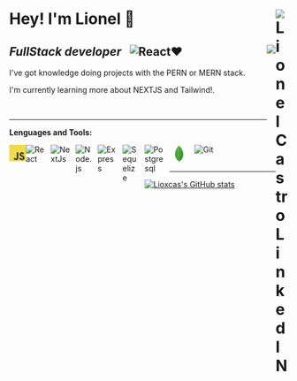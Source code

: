 <h1>Hey! I'm Lionel  👋 <a href="https://www.linkedin.com/in/lionel-castro/" >
<img align="right" alt="Lionel Castro LinkedIN" width="22px" src="https://icongr.am/fontawesome/linkedin.svg?size=128&color=70c8ff" />
</a></h1>

## _FullStack developer_ <img alt="React" width="25px" style="padding-left:10px" src="https://cdn.jsdelivr.net/gh/devicons/devicon/icons/react/react-original.svg" />❤️ <img align="right" height="140" src="https://camo.githubusercontent.com/12e5f2b182da4b52850b29bb09e8ba3e92b0ac2c0bd121de7dfcbb291fbbd525/68747470733a2f2f692e70696e696d672e636f6d2f6f726967696e616c732f37372f63612f61332f37376361613332383834643733356434333961646534356261333766656166322e676966" /> 

<p>I've got knowledge doing projects with the PERN or MERN stack.</p>
<p> I'm currently learning more about NEXTJS and Tailwind!.</p>

<br />

---
**Lenguages and Tools:**

<img align="left" height="30" src="https://raw.githubusercontent.com/github/explore/80688e429a7d4ef2fca1e82350fe8e3517d3494d/topics/javascript/javascript.png" /> 
<img align="left" alt="React" width="35px" style="padding-right:10px" src="https://cdn.jsdelivr.net/gh/devicons/devicon/icons/react/react-original.svg" />
<img align="left" alt="NextJs"  width="35px" style="padding-right:10px" src="https://res.cloudinary.com/startup-grind/image/upload/c_fill,dpr_2.0,f_auto,g_center,q_auto:good/v1/gcs/platform-data-dsc/events/nextjs-boilerplate-logo.png" /> 
<img align="left" alt="Node.js" width="30px" style="padding-right:10px" src="https://cdn.jsdelivr.net/gh/devicons/devicon/icons/nodejs/nodejs-original.svg" />
<img align="left" alt="Express" width="35px" style="padding-right:10px" color="green" src="https://assets.website-files.com/61ca3f775a79ec5f87fcf937/6202fcdee5ee8636a145a41b_1234.png" />
<img align="left" alt="Sequelize" width="30px" style="padding-right:10px" src="https://cdn.jsdelivr.net/gh/devicons/devicon/icons/sequelize/sequelize-original.svg" />
<img align="left" alt="Postgresql" width="35px" style="padding-right:10px" src="https://cdn.jsdelivr.net/gh/devicons/devicon/icons/postgresql/postgresql-original.svg" />
<img align="left" alt="MongoDB" width="35px" style="padding-right:10px;" src="https://raw.githubusercontent.com/devicons/devicon/1119b9f84c0290e0f0b38982099a2bd027a48bf1/icons/mongodb/mongodb-original.svg" />
<img align="left" alt="Git" width="35px" style="padding-right:10px;" src="https://cdn.jsdelivr.net/gh/devicons/devicon/icons/git/git-original.svg" />

<br />
<br />

---

[![Lioxcas's GitHub stats](https://github-readme-stats.vercel.app/api?username=lioxcas&show_icons=true&theme=transparent)](https://github.com/lioxcas/github-readme-stats)
